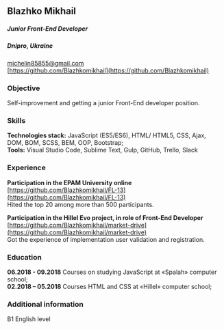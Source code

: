 ## Blazhko Mikhail
##### *Junior Front-End Developer*
##### *Dnipro, Ukraine*
michelin85855@gmail.com  
[https://github.com/Blazhkomikhail](https://github.com/Blazhkomikhail)

### Objective
Self-improvement and getting a junior Front-End developer position.   
### Skills
__Technologies stack:__ JavaScript (ES5/ES6), HTML/ HTML5, CSS, Ajax, DOM, BOM, SCSS, BEM, OOP, Bootstrap;  
__Tools:__ Visual Studio Code, Sublime Text, Gulp, GitHub, Trello, Slack
### Experience
**Participation in the EPAM University online**  
[https://github.com/Blazhkomikhail/FL-13](https://github.com/Blazhkomikhail/FL-13)  
Hited the top 20 among more than 500 participants.

**Participation in the Hillel Evo project, in role of Front-End Developer**  
[https://github.com/Blazhkomikhail/market-drive](https://github.com/Blazhkomikhail/market-drive)  
Got the experience of implementation user validation and registration. 

### Education 
**06.2018 - 09.2018** Courses on studying JavaScript at «Spalah» computer school;  
**02.2018 – 05.2018** Courses HTML and CSS at «Hillel» computer school;

### Additional information 
B1 English level
